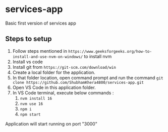 # services-app
Basic first version of services app

## Steps to setup 
1. Follow steps mentioned in `https://www.geeksforgeeks.org/how-to-install-and-use-nvm-on-windows/` to install nvm
2. Install vs code
3. Install git from `https://git-scm.com/download/win`
4. Create a local folder for the application.
5. In that folder location, open command prompt and run the command `git clone https://github.com/ShubhamKhera4800/services-app.git`
6. Open VS Code in this application folder.
7. In VS Code terminal, execute below commands :
   1. `nvm install 16`
   2. `nvm use 16`
   3. `npm i`
   4. `npm start`
  
Application will start running on port "3000"

